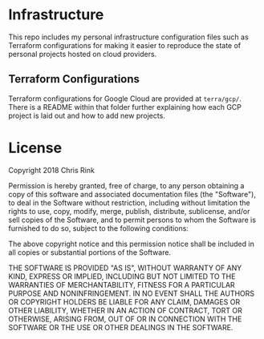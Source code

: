 # Infrastructure

This repo includes my personal infrastructure configuration files
such as Terraform configurations for making it easier to reproduce
the state of personal projects hosted on cloud providers.

## Terraform Configurations

Terraform configurations for Google Cloud are provided at `terra/gcp/`.
There is a README within that folder further explaining how each GCP
project is laid out and how to add new projects.

# License

Copyright 2018 Chris Rink

Permission is hereby granted, free of charge, to any person obtaining a
copy of this software and associated documentation files (the "Software"),
to deal in the Software without restriction, including without limitation
the rights to use, copy, modify, merge, publish, distribute, sublicense,
and/or sell copies of the Software, and to permit persons to whom the
Software is furnished to do so, subject to the following conditions:

The above copyright notice and this permission notice shall be included
in all copies or substantial portions of the Software.

THE SOFTWARE IS PROVIDED "AS IS", WITHOUT WARRANTY OF ANY KIND, EXPRESS
OR IMPLIED, INCLUDING BUT NOT LIMITED TO THE WARRANTIES OF MERCHANTABILITY,
FITNESS FOR A PARTICULAR PURPOSE AND NONINFRINGEMENT. IN NO EVENT SHALL
THE AUTHORS OR COPYRIGHT HOLDERS BE LIABLE FOR ANY CLAIM, DAMAGES OR
OTHER LIABILITY, WHETHER IN AN ACTION OF CONTRACT, TORT OR OTHERWISE,
ARISING FROM, OUT OF OR IN CONNECTION WITH THE SOFTWARE OR THE USE OR
OTHER DEALINGS IN THE SOFTWARE.
